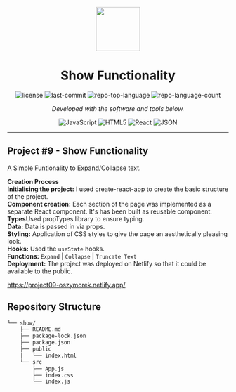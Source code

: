 <p align="center">
  <img src="https://cdn-icons-png.flaticon.com/512/6295/6295417.png" width="100" />
</p>
<p align="center">
    <h1 align="center">Show Functionality</h1>
</p>
<p align="center">
	<img src="https://img.shields.io/github/license/oszymorek/show.git?style=flat&color=0080ff" alt="license">
	<img src="https://img.shields.io/github/last-commit/oszymorek/show.git?style=flat&logo=git&logoColor=white&color=0080ff" alt="last-commit">
	<img src="https://img.shields.io/github/languages/top/oszymorek/show.git?style=flat&color=0080ff" alt="repo-top-language">
	<img src="https://img.shields.io/github/languages/count/oszymorek/show.git?style=flat&color=0080ff" alt="repo-language-count">
<p>
<p align="center">
		<em>Developed with the software and tools below.</em>
</p>
<p align="center">
	<img src="https://img.shields.io/badge/JavaScript-F7DF1E.svg?style=flat&logo=JavaScript&logoColor=black" alt="JavaScript">
	<img src="https://img.shields.io/badge/HTML5-E34F26.svg?style=flat&logo=HTML5&logoColor=white" alt="HTML5">
	<img src="https://img.shields.io/badge/React-61DAFB.svg?style=flat&logo=React&logoColor=black" alt="React">
	<img src="https://img.shields.io/badge/JSON-000000.svg?style=flat&logo=JSON&logoColor=white" alt="JSON">
</p>
<hr>

## Project #9 - Show Functionality

A Simple Funtionality to Expand/Collapse text. 

<strong>Creation Process</strong> </br>
<strong>Initialising the project:</strong> I used create-react-app to create the basic structure of the project.</br>
<strong>Component creation:</strong> Each section of the page was implemented as a separate React component. It's has been built as reusable component.</br>
<strong>Types</strong>Used propTypes library to ensure typing.</br>
<strong>Data:</strong> Data is passed in via props.</br>
<strong>Styling:</strong> Application of CSS styles to give the page an aesthetically pleasing look.</br>
<strong>Hooks:</strong> Used the `useState` hooks.</br>
<strong>Functions:</strong> `Expand` | `Collapse` | `Truncate Text`</br>
<strong>Deployment:</strong> The project was deployed on Netlify so that it could be available to the public.</br>

https://project09-oszymorek.netlify.app/

## Repository Structure
```sh
└── show/
    ├── README.md
    ├── package-lock.json
    ├── package.json
    ├── public
    │   └── index.html
    └── src
        ├── App.js
        ├── index.css
        └── index.js
```
